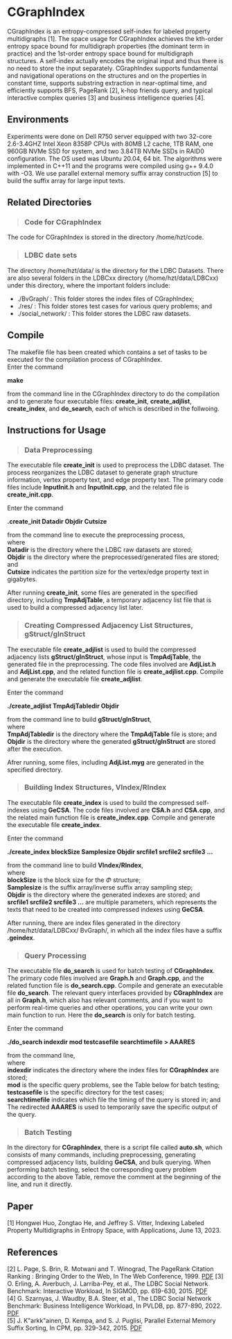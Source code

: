 # CGraphIndex
CGraphIndex is an entropy-compressed self-index for labeled property multidigraphs [1]. The space usage for CGraphIndex achieves the kth-order entropy space bound for multidigraph properties (the dominant term in practice) and the 1st-order entropy space bound for multidigraph structures. A self-index actually encodes the original input and thus there is no need to store the input separately. CGraphIndex supports fundamental and navigational operations on the structures and on the properties in constant time, supports substring extraction in near-optimal time, and efficiently supports BFS, PageRank [2], k-hop friends query, and typical interactive complex queries [3] and business intelligence queries [4].

## Environments 
Experiments were done on Dell R750 server equipped with two 32-core 2.6-3.4GHZ Intel Xeon 8358P CPUs with 80MB L2 cache, 1TB RAM, one 960GB NVMe SSD for system,
and two 3.84TB NVMe SSDs in RAID0 configuration. The OS used was Ubuntu 20.04, 64 bit. The algorithms were implemented in C++11 and the programs were compiled using g++ 9.4.0 with -O3. We use parallel external memory suffix array construction [5] to build the suffix array for large input texts.  

## Related Directories

> ### Code for CGraphIndex
 The code for CGraphIndex is stored in the directory /home/hzt/code.

> ### LDBC date sets
The directory /home/hzt/data/  is the directory for the LDBC Datasets. There are also several folders in the LDBCxx directory (/home/hzt/data/LDBCxx)
under this directory, where the important folders include:
* ./BvGraph/ : This folder stores the index files of CGraphIndex;
* ./res/ : This folder stores test cases for various query problems; and
* ./social_network/ : This folder stores the LDBC raw datasets.

## Compile
The makefile file has been created which contains a set of tasks to be executed
for the compilation process of CGraphIndex.   
Enter the command

   **make**   

from the command line in the CGraphIndex directory to do the compilation and to generate four executable files: **create_init**,  **create_adjlist**, **create_index**, and **do_search**, each of which is described in the follwoing.

## Instructions for Usage
> ### Data Preprocessing
The executable file **create_init** is used to preprocess the LDBC dataset. The process reorganizes the LDBC dataset to generate graph structure information,
vertex property text, and edge property text. The primary code files include **InputInit.h** and **InputInit.cpp**, and the related file is **create_init.cpp**.

Enter the command   

 **.create_init Datadir Objdir Cutsize**   
 
from the command line to execute the preprocessing process,     
where     
**Datadir** is the directory where the LDBC raw datasets are stored;  
**Objdir** is the directory where the preprocessed/generated files are stored; and     
**Cutsize** indicates the partition size for the vertex/edge property text in gigabytes.

After running **create_init**, some files are generated in the specified directory, including **TmpAdjTable**, a temporary adjacency list file that is used to build
a compressed adjacency list later.

> ### Creating Compressed Adjacency List Structures, gStruct/gInStruct
The executable file **create_adjlist** is used to build the compressed adjacency lists **gStruct/gInStruct**, whose input is **TmpAdjTable**, the generated file in the preprocessing. The code files involved are **AdjList.h** and **AdjList.cpp**, and the related function file is **create_adjlist.cpp**.
Compile and generate the executable file **create_adjlist**.

Enter the command

**./create\_adjlist TmpAdjTabledir Objdir**

from the command line to build **gStruct/gInStruct**,   
where    
**TmpAdjTabledir** is the directory where the **TmpAdjTable** file is store; and     
**Objdir** is the directory where the generated **gStruct/gInStruct** are stored after the execution. 

Afrer running, some files, including **AdjList.myg** are generated in the specified directory.

> ### Building Index Structures, VIndex/RIndex
The executable file **create_index** is used to build the compressed self-indexes using **GeCSA**. The code files involved are **CSA.h** and **CSA.cpp**, and the related main function file is **create_index.cpp**. Compile and generate the executable file **create_index**.

Enter the command

**./create\_index blockSize Samplesize Objdir srcfile1 srcfile2 srcfile3 ...**

from the command line to build **VIndex/RIndex**,   
where   
**blockSize** is the block size for the $\Phi$ structure;   
**Samplesize** is the suffix array/inverse suffix array sampling step;   
**Objdir** is the directory where the generated indexes are stored; and   
**srcfile1 srcfile2 srcfile3 ...** are multiple parameters, which represents the texts that need to be created into compressed indexes using **GeCSA**.  

After running, there are index files generated in the directory /home/hzt/data/LDBCxx/ BvGraph/, in which all the index files have a suffix **.geindex**.

> ### Query Processing
The executable file **do_search** is used for batch testing of **CGraphIndex**. The primary code files involved are **Graph.h** and **Graph.cpp**, and the related function file is **do_search.cpp**. Compile and generate an executable file **do_search**.
The relevant query interfaces provided by **CGraphIndex** are all in **Graph.h**, which also has relevant comments, and if you want to perform 
real-time queries and other operations, you can write your own main function to run. 
Here the **do\_search** is only for batch testing.

Enter the command   

**./do_search indexdir mod testcasefile searchtimefile > AAARES**

from the command line,   
where    
**indexdir** indicates the directory where the index files for **CGraphIndex** are stored;    
**mod** is the specific query problems, see the Table below for batch testing;    
**testcasefile** is the specific directory for the test cases;    
**searchtimefile** indicates which file the timing of the query is stored in; and    
The redirected **AAARES** is used to temporarily save the specific output of the query.





> ### Batch Testing
In the directory for **CGraphIndex**, there is a script file called **auto.sh**, which consists of many commands,
including preprocessing, generating compressed adjacency lists, building **GeCSA**, and bulk querying.
When performing batch testing, select the corresponding query problem according to the above Table, remove the comment 
at the beginning of the line, and run it directly.


## Paper
[1] Hongwei Huo, Zongtao He, and Jeffrey S. Vitter,  Indexing Labeled Property Multidigraphs in Entropy Space, with Applications,  June 13, 2023.      

## References
[2] L. Page, S. Brin, R. Motwani and T. Winograd, The PageRank Citation Ranking : Bringing Order to the Web, In The Web Conference, 1999. [PDF](https://api.semanticscholar.org/CorpusID:1508503)
[3] O. Erling, A. Averbuch, J. Larriba-Pey, et al., The LDBC Social Network Benchmark: Interactive Workload, In SIGMOD, pp. 619-630, 2015. [PDF](https://doi.org/10.1145/2723372.2742786)     
[4] G. Szarnyas, J. Waudby, B.A. Steer, et al., The LDBC Social Network Benchmark: Business Intelligence Workload, In PVLDB, pp. 877-890, 2022. [PDF](https://doi.org/10.14778/3574245.3574270)  
[5] J. K"arkk"ainen, D. Kempa, and S. J. Puglisi, Parallel External Memory Suffix Sorting, In CPM, pp. 329-342, 2015. [PDF](https://doi.org/10.1007/978-3-319-19929-0_28)
